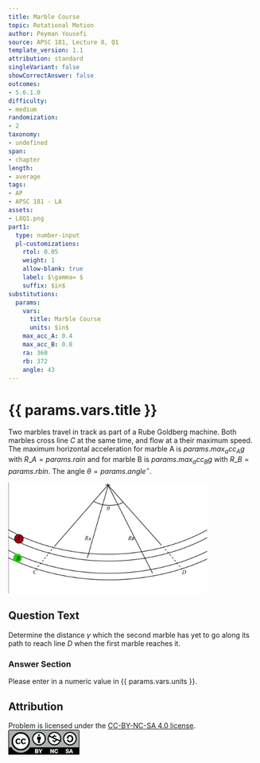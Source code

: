 ```yaml
---
title: Marble Course
topic: Rotational Motion
author: Peyman Yousefi
source: APSC 181, Lecture 8, Q1
template_version: 1.1
attribution: standard
singleVariant: false
showCorrectAnswer: false
outcomes:
- 5.6.1.0
difficulty:
- medium
randomization:
- 2
taxonomy:
- undefined
span:
- chapter
length:
- average
tags:
- AP
- APSC 181 - LA
assets:
- L8Q1.png
part1:
  type: number-input
  pl-customizations:
    rtol: 0.05
    weight: 1
    allow-blank: true
    label: $\gamma= $
    suffix: $in$
substitutions:
  params:
    vars:
      title: Marble Course
      units: $in$
    max_acc_A: 0.4
    max_acc_B: 0.8
    ra: 360
    rb: 372
    angle: 43
---
```

# {{ params.vars.title }}
Two marbles travel in track as part of a Rube Goldberg machine.
Both marbles cross line $C$ at the same time, and flow at a their maximum speed.
The maximum horizontal acceleration for marble A is ${{params.max_acc_A}}g$ with $R\_{A} = {{params.ra}} in$ and for marble B is ${{params.max_acc_B}}g$ with $R\_{B} = {{params.rb}} in$.
The angle $\theta = {{params.angle}}^{\circ}$.

<img src="L8Q1.png" width=400>

## Question Text

Determine the distance $\gamma$ which the second marble has yet to go along its path to reach line $D$ when the first marble reaches it.

### Answer Section

Please enter in a numeric value in {{ params.vars.units }}.

## Attribution

Problem is licensed under the [CC-BY-NC-SA 4.0 license](https://creativecommons.org/licenses/by-nc-sa/4.0/).<br> ![The Creative Commons 4.0 license requiring attribution-BY, non-commercial-NC, and share-alike-SA license.](https://raw.githubusercontent.com/firasm/bits/master/by-nc-sa.png)